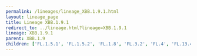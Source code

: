 ```yaml
---
permalink: /lineages/lineage_XBB.1.9.1.html
layout: lineage_page
title: Lineage XBB.1.9.1
redirect_to: ../lineage.html?lineage=XBB.1.9.1
lineage: XBB.1.9.1
parent: XBB.1.9
children: ['FL.1.5.1', 'FL.1.5.2', 'FL.1.8', 'FL.3.2', 'FL.4', 'FL.13.4.1', 'FL.13.5', 'FL.15', 'FL.15.1.1', 'FL.16', 'FL.20.1', 'FL.20.2', 'FL.22', 'FL.24.1', 'FL.36', 'FL.39.1', 'XBB.1.9.1']
---
```

